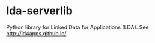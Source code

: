 lda-serverlib
=============

Python library for Linked Data for Applications (LDA). See http://ld4apps.github.io/.
